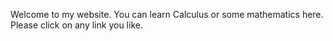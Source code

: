 Welcome to my website. You can learn Calculus or some mathematics here. Please click on any link you like. 

